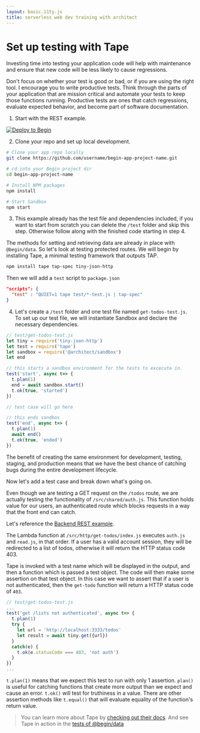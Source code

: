 ```yaml
---
layout: basic.11ty.js
title: serverless web dev training with architect
---
```


# Set up testing with Tape

 Investing time into testing your application code will help with maintenance and ensure that new code will be less likely to cause regressions.

Don't focus on whether your test is good or bad, or if you are using the right tool. I encourage you to write productive tests. Think through the parts of your application that are mission critical and automate your tests to keep those functions running. Productive tests are ones that catch regressions, evaluate expected behavior, and become part of software documentation. 

1. Start with the REST example.

[![Deploy to Begin](https://static.begin.com/deploy-to-begin.svg)](https://begin.com/apps/create?template=https://github.com/begin-examples/learn-node-rest)

2. Clone your repo and set up local development.

```bash
# Clone your app repo locally
git clone https://github.com/username/begin-app-project-name.git

# cd into your Begin project dir
cd begin-app-project-name

# Install NPM packages
npm install

# Start Sandbox
npm start
```

3. This example already has the test file and dependencies included, if you want to start from scratch you can delete the `/test` folder and skip this step. Otherwise follow along with the finished code starting in step 4.

The methods for setting and retrieving data are already in place with `@begin/data`. So let's look at testing protected routes. We will begin by installing Tape, a minimal testing framework that outputs TAP.

```bash
npm install tape tap-spec tiny-json-http
```

Then we will add a `test` script to `package.json`

```json
"scripts": {
  "test" : "QUIET=1 tape test/*-test.js | tap-spec"
}
```

4.  Let's create a `/test` folder and one test file named `get-todos-test.js`. To set up our test file, we will instantiate Sandbox and declare the necessary dependencies.

``` javascript
// test/get-todos-test.js
let tiny = require('tiny-json-http')
let test = require('tape')
let sandbox = require('@architect/sandbox')
let end

// this starts a sandbox environment for the tests to excecute in.
test('start', async t=> {
  t.plan(1)
  end = await sandbox.start()
  t.ok(true, 'started')
})

// test case will go here

// this ends sandbox
test('end', async t=> {
  t.plan(1)
  await end()
  t.ok(true, 'ended')
})
```
The benefit of creating the same environment for development, testing, staging, and production means that we have the best chance of catching bugs during the entire development lifecycle.

Now let's add a test case and break down what's going on.

Even though we are testing a GET request on the `/todos` route, we are actually testing the functionality of `/src/shared/auth.js`. This function holds value for our users, an authenticated route which blocks requests in a way that the front end can catch.

Let's reference the [Backend REST example]('/basics/backend/rest).

The Lambda function at `/src/http/get-todos/index.js` executes  `auth.js` and `read.js`, in that order. If a user has a valid account session, they will be redirected to a list of todos, otherwise it will return the HTTP status code 403.

Tape is invoked with a test name which will be displayed in the output, and then a function which is passed a test object. The code will then make some assertion on that test object. In this case we want to assert that if a user is not authenticated, then the `get-todo` function will return a HTTP status code of `403`.

```javascript
// test/get-todos-test.js
...
test('get /lists not authenticated', async t=> {
  t.plan(1)
  try {
    let url = 'http://localhost:3333/todos'
    let result = await tiny.get({url})
  }
  catch(e) {
    t.ok(e.statusCode === 403, 'not auth')
  }
})
...
```
`t.plan(1)` means that we expect this test to run with only 1 assertion. `plan()` is useful for catching functions that create more output than we expect and cause an error. `t.ok()` will test for truthiness in a value. There are other assertion methods like `t.equal()` that will evaluate equality of the function's return value.

> You can learn more about Tape by [checking out their docs](https://github.com/substack/tape). And see Tape in action in the [tests of @begin/data](https://github.com/beginner-corp/begin-data/blob/main/test/integration-test.js)

